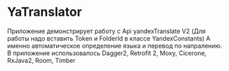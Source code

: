 # YaTranslator
Приложение демонстрирует работу с Api yandexTranslate V2  (Для работы надо вставить Token и FolderId в классе YandexConstants)
А именно автоматическое определение языка и перевод по напралению. 
В приложение использовалось Dagger2, Retrofit 2, Moxy, Cicerone, RxJava2, Room, Timber
